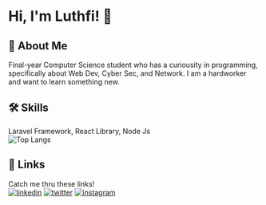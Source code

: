 # Hi, I'm Luthfi! 👋

## 🚀 About Me
Final-year Computer Science student who has a curiousity in programming, specifically about Web Dev, Cyber Sec, and Network. I am a hardworker and want to learn something new.

## 🛠 Skills
Laravel Framework, React Library, Node Js
<br/>
![Top Langs](https://github-readme-stats.vercel.app/api/top-langs/?username=luthfiybk&layout=compact)

## 🔗 Links
Catch me thru these links!
<br/>
[![linkedin](https://img.shields.io/badge/linkedin-0A66C2?style=for-the-badge&logo=linkedin&logoColor=white)](https://www.linkedin.com/in/luthfiybk/)
[![twitter](https://img.shields.io/badge/twitter-1DA1F2?style=for-the-badge&logo=twitter&logoColor=white)](https://twitter.com/upichulo)
[![instagram](https://img.shields.io/badge/Instagram-E4405F?style=for-the-badge&logo=instagram&logoColor=white)](https://instagram.com/luthfiybk)
